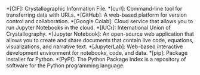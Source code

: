 *[CIF]: Crystallographic Information File.
*[curl]: Command-line tool for transferring data with URLs.
*[GitHub]: A web-based platform for version control and collaboration.
*[Google Colab]: Cloud service that allows you to run Jupyter Notebooks in the cloud.
*[IUCr]: International Union of Crystallography.
*[Jupyter Notebook]: An open-source web application that allows you to create and share documents that contain live code, equations, visualizations, and narrative text.
*[JupyterLab]: Web-based interactive development environment for notebooks, code, and data.
*[pip]: Package installer for Python.
*[PyPI]: The Python Package Index is a repository of software for the Python programming language.

